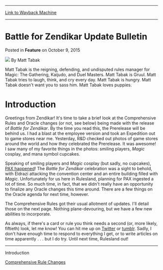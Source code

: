 
---
[Link to Wayback Machine](https://web.archive.org/web/20151028222230/http://magic.wizards.com/en/articles/archive/feature/battle-zendikar-update-bulletin-2015-10-09)

[_metadata_:author]:- "Matt Tabak"
[_metadata_:description]:- "A review of the Oracle and Comprehensive Rules changes that come with the new set."
[_metadata_:generator]:- "Drupal 7 (http://drupal.org)"
[_metadata_:node]:- "733816"
[_metadata_:publish_date]:- "2015-10-09"
[_metadata_:source]:- "div-main-content"
[_metadata_:title]:- "Battle for Zendikar Update Bulletin"
[_metadata_:wayback_capture_timestamp]:- "2015-10-28 22:22:30"
[_metadata_:wayback_raw_url]:- "https://web.archive.org/web/20151028222230id_/http://magic.wizards.com/en/articles/archive/feature/battle-zendikar-update-bulletin-2015-10-09"
[_metadata_:wayback_url]:- "http://magic.wizards.com/en/articles/archive/feature/battle-zendikar-update-bulletin-2015-10-09"
---


Battle for Zendikar Update Bulletin
===================================



 Posted in **Feature**
 on October 9, 2015 






![](https://media.magic.wizards.com/styles/auth_small/public/images/person/authorpic_matttabak.jpg)
By Matt Tabak




Matt Tabak is the reigning, defending, and undisputed rules manager for Magic: The Gathering, Kaijudo, and Duel Masters. Matt Tabak is Gruul. Matt Tabak tries to laugh, think, and cry every day. Matt Tabak is hungry. Matt Tabak doesn't want you to sass him. Matt Tabak loves puppies.
 





Introduction
============


Greetings from Zendikar! It's time to take a brief look at the Comprehensive Rules and Oracle changes (or not, see below) being made with the release of *Battle for Zendikar*. By the time you read this, the Prerelease will be behind us. I had a blast at the employee version and took an Expedition out to game stores near me. Yesterday, R&D checked out photos of game stores around the world and how they celebrated the Prerelease. It was awesome! I saw many of my favorite things in the photos: smiling players, *Magic* cosplay, and mana symbol cupcakes.


Speaking of smiling players and *Magic* cosplay (but sadly, no cupcakes), [PAX happened](http://magic.wizards.com/en/articles/archive/arcana/pax-prime-retrospective-2015-09-03)! The *Battle for Zendikar* celebration was a sight to behold, with Eldrazi attacking the convention center and an entire building filled with *Magic*. Unfortunately for us here in Rulesland, planning for PAX ingested a lot of time. So much time, in fact, that we didn't really have an opportunity to finalize any Oracle changes this time around. There are a few things on the Oracle agenda for next time, however.


The Comprehensive Rules got their usual allotment of updates. I'll detail those on the next page. Nothing plane-devouring, but we have a few new abilities to incorporate.


As always, if there's a card or rule you think needs a second (or, more likely, fiftieth) look, let me know! You can hit me up on [Twitter](https://twitter.com/TabakRules) or [tumblr](http://tabakrules.tumblr.com/). Sadly, I don't have enough time to respond to everything I get, or to write articles on time apparently . . . but I do try. Until next time, Rulesland out!




---

Introduction


[Comprehensive Rule Changes](/node/733811)







